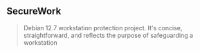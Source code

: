 ## SecureWork

> Debian 12.7 workstation protection project.
> It's concise, straightforward, and reflects the purpose of safeguarding a workstation
